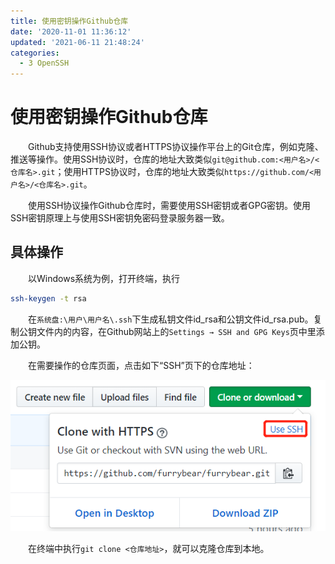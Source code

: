 ```yaml
---
title: 使用密钥操作Github仓库
date: '2020-11-01 11:36:12'
updated: '2021-06-11 21:48:24'
categories:
  - 3 OpenSSH
---
```

# 使用密钥操作Github仓库

　　Github支持使用SSH协议或者HTTPS协议操作平台上的Git仓库，例如克隆、推送等操作。使用SSH协议时，仓库的地址大致类似`git@github.com:<用户名>/<仓库名>.git`；使用HTTPS协议时，仓库的地址大致类似`https://github.com/<用户名>/<仓库名>.git`。

　　使用SSH协议操作Github仓库时，需要使用SSH密钥或者GPG密钥。使用SSH密钥原理上与使用SSH密钥免密码登录服务器一致。

## 具体操作

　　以Windows系统为例，打开终端，执行

```sh
ssh-keygen -t rsa
```

　　在`系统盘:\用户\用户名\.ssh`下生成私钥文件id_rsa和公钥文件id_rsa.pub。复制公钥文件内的内容，在Github网站上的`Settings → SSH and GPG Keys`页中里添加公钥。

　　在需要操作的仓库页面，点击如下“SSH”页下的仓库地址：

![](Operate_Github_Repository_by_Secret_Key/20190223102902.png)

　　在终端中执行`git clone <仓库地址>`，就可以克隆仓库到本地。
